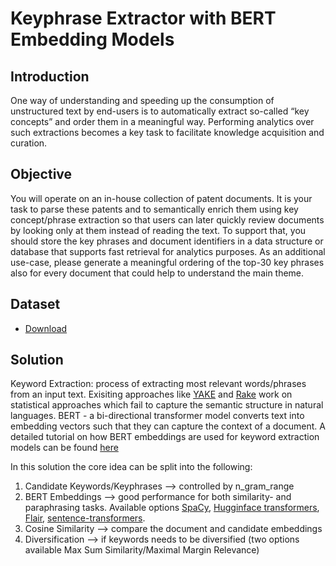 # Keyphrase Extractor with BERT Embedding Models

## Introduction
One way of understanding and speeding up the consumption of unstructured text by end-users is to automatically extract
so-called “key concepts” and order them in a meaningful way. Performing analytics over such extractions becomes a key 
task to facilitate knowledge acquisition and curation.

## Objective
You will operate on an in-house collection of patent documents. It is your task to parse these patents and to semantically 
enrich them using key concept/phrase extraction so that users can later quickly review documents by looking only at them
instead of reading the text. To support that, you should store the key phrases and document identifiers in a 
data structure or database that supports fast retrieval for analytics purposes.  As an additional use-case, please 
generate a meaningful ordering of the top-30 key phrases also for every document that could help to understand the main theme.

## Dataset 
- [Download](https://databricksexternal.blob.core.windows.net/hiring/patents.zip?sp=r&st=2021-10-07T23:09:03Z&se=2021-10-31T08:09:03Z&spr=https&sv=2020-08-04&sr=b&sig=uR36HP3kCEDY9aPc0mvZFzLnblodA9adxQRTYTc6O6M%3D)


## Solution

Keyword Extraction: process of extracting most relevant words/phrases from an input text. 
Exisiting approaches like [YAKE](#https://github.com/LIAAD/yake) and [Rake](#https://github.com/aneesha/RAKE) work on 
statistical approaches which fail to capture the semantic structure in natural languages. 
BERT - a bi-directional transformer model converts text into embedding vectors such that they can capture the context of 
a document. A detailed tutorial on how BERT embeddings are used for keyword extraction models can be found [here](#https://towardsdatascience.com/keyword-extraction-with-bert-724efca412ea)


In this solution the core idea can be split into the following:

1. Candidate Keywords/Keyphrases --> controlled by n_gram_range
2. BERT Embeddings --> good performance for both similarity- and paraphrasing tasks. Available options [SpaCy](#https://spacy.io/), [Hugginface transformers](#https://github.com/huggingface/transformers),
[Flair](#https://github.com/flairNLP/), [sentence-transformers](#https://www.sbert.net/).
3. Cosine Similarity --> compare the document and candidate embeddings
4. Diversification --> if keywords needs to be diversified (two options available Max Sum Similarity/Maximal Margin Relevance)

